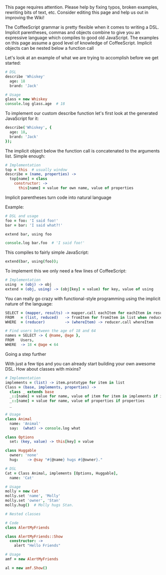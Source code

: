This page requires attention. Please help by fixing typos, broken examples, rewriting bits of text, etc. Consider editing this page and help us out in improving the Wiki!

The CoffeeScript grammar is pretty flexible when it comes to writing a DSL. Implicit parentheses, commas and objects combine to give you an expressive language which compiles to good old JavaScript. The examples on this page assume a good level of knowledge of CoffeeScript.
Implicit objects can be nested below a function call

Let's look at an example of what we are trying to accomplish before we get started:

```coffeescript
# DSL
describe 'Whiskey'
  age: 18
  brand: 'Jack'

# Usage
glass = new Whiskey
console.log glass.age  # 18
```

To implement our custom describe function let's first look at the generated JavaScript for it:

```coffeescript
describe('Whiskey', {
  age: 18,
  brand: 'Jack'
});
```

The implicit object below the function call is concatenated to the arguments list. Simple enough:

```coffeescript
# Implementation
top = this  # usually window
describe = (name, properties) ->
  top[name] = class
    constructor: ->
      this[name] = value for own name, value of properties
```

Implicit parentheses turn code into natural language

Example:

```coffeescript
# DSL and usage
foo = foo: 'I said foo!'
bar = bar: 'I said what?!'

extend bar, using foo

console.log bar.foo  # 'I said foo!'
```

This compiles to fairly simple JavaScript:

```coffeescript
extend(bar, using(foo));
```

To implement this we only need a few lines of CoffeeScript:

```coffeescript
# Implementation
using  = (obj) -> obj
extend = (obj, using) -> (obj[key] = value) for key, value of using
```

You can really go crazy with functional-style programming using the implicit nature of the language:

```coffeescript
SELECT = (mapper, results) -> mapper.call eachItem for eachItem in results
FROM   = (list, reduced)   -> fromItem for fromItem in list when reduced fromItem
WHERE  = (reducer)         -> (whereItem) -> reducer.call whereItem

# Find users between the age of 18 and 64
names = SELECT -> { @name, @age },
FROM   Users, 
WHERE  -> 18 < @age < 64

```

Going a step further

With just a few tips and you can already start building your own awesome DSL. How about classes with mixins?

```coffeescript
# Implementation
implements = (list) -> item.prototype for item in list
Class = (base, implements, properties) ->
  class _ extends base
  _::[name] = value for name, value of item for item in implements if implements
  _::[name] = value for name, value of properties if properties
  _

# Usage
class Animal
  name: 'Animal'
  say:  (what) -> console.log what

class Options
  set: (key, value) -> this[key] = value

class Huggable
  owner: 'none'
  hug:    -> @say "#{@name} hugs #{@owner}."

# DSL
Cat = Class Animal, implements [Options, Huggable],
  name: 'Cat'

# Usage
molly = new Cat
molly.set 'name', 'Molly'
molly.set 'owner', 'Stan'
molly.hug()  # Molly hugs Stan.

# Nested classes

# Code
class AlertMyFriends 

class AlertMyFriends::Show
  constructor: ->
    alert "Hello Friends"

# Usage
amf = new AlertMyFriends

al = new amf.Show()
```